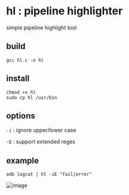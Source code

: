 # hl : pipeline highlighter

simple pipeline highlight tool


## build

```
gcc hl.c -o hl
```

## install

```
chmod +x hl
sudo cp hl /usr/bin
```

## options

`-i` : ignore upper/lower case

`-E` : support extended regex

## example


```
adb logcat | hl -iE "fail|error"
```
![image](https://user-images.githubusercontent.com/14015519/227450360-095b996d-4f0a-4fa8-a317-89aa3ee9204e.png)
